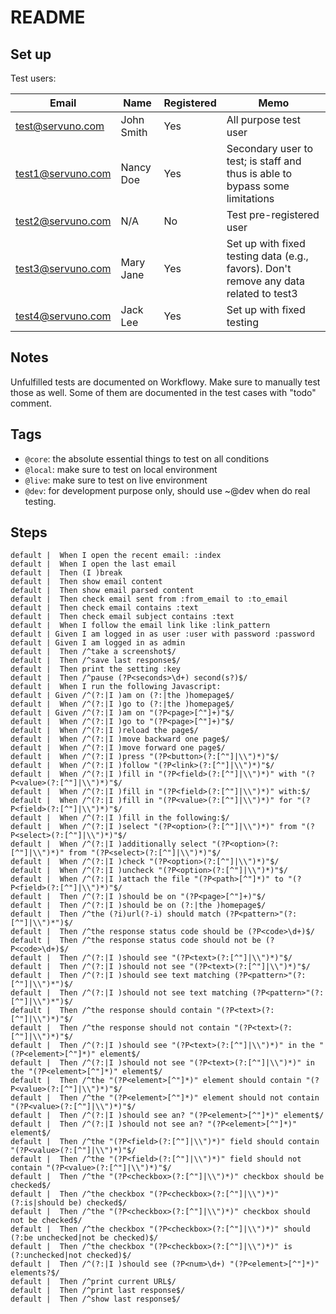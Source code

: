 README
======

Set up
---------------

Test users:

  Email             | Name        | Registered  | Memo
  ------------------|-------------|-------------|---------------------------------
  test@servuno.com  | John Smith  | Yes         | All purpose test user
  test1@servuno.com | Nancy Doe   | Yes         | Secondary user to test; is staff and thus is able to bypass some limitations
  test2@servuno.com | N/A         | No          | Test pre-registered user
  test3@servuno.com | Mary Jane   | Yes         | Set up with fixed testing data (e.g., favors). Don't remove any data related to test3
  test4@servuno.com | Jack Lee    | Yes         | Set up with fixed testing
  

Notes
---------------

Unfulfilled tests are documented on Workflowy. Make sure to manually test those as well. Some of them are documented in the test cases with "todo" comment.


Tags
---------------

  * `@core`: the absolute essential things to test on all conditions
  * `@local`: make sure to test on local environment
  * `@live`: make sure to test on live environment
  * `@dev`: for development purpose only, should use ~@dev when do real testing. 
  

Steps
---------------

```
default |  When I open the recent email: :index
default |  When I open the last email
default |  Then (I )break
default |  Then show email content
default |  Then show email parsed content
default |  Then check email sent from :from_email to :to_email
default |  Then check email contains :text
default |  Then check email subject contains :text
default |  When I follow the email link like :link_pattern
default | Given I am logged in as user :user with password :password
default | Given I am logged in as admin
default |  Then /^take a screenshot$/
default |  Then /^save last response$/
default |  Then print the setting :key
default |  Then /^pause (?P<seconds>\d+) second(s?)$/
default |  When I run the following Javascript:
default | Given /^(?:|I )am on (?:|the )homepage$/
default |  When /^(?:|I )go to (?:|the )homepage$/
default | Given /^(?:|I )am on "(?P<page>[^"]+)"$/
default |  When /^(?:|I )go to "(?P<page>[^"]+)"$/
default |  When /^(?:|I )reload the page$/
default |  When /^(?:|I )move backward one page$/
default |  When /^(?:|I )move forward one page$/
default |  When /^(?:|I )press "(?P<button>(?:[^"]|\\")*)"$/
default |  When /^(?:|I )follow "(?P<link>(?:[^"]|\\")*)"$/
default |  When /^(?:|I )fill in "(?P<field>(?:[^"]|\\")*)" with "(?P<value>(?:[^"]|\\")*)"$/
default |  When /^(?:|I )fill in "(?P<field>(?:[^"]|\\")*)" with:$/
default |  When /^(?:|I )fill in "(?P<value>(?:[^"]|\\")*)" for "(?P<field>(?:[^"]|\\")*)"$/
default |  When /^(?:|I )fill in the following:$/
default |  When /^(?:|I )select "(?P<option>(?:[^"]|\\")*)" from "(?P<select>(?:[^"]|\\")*)"$/
default |  When /^(?:|I )additionally select "(?P<option>(?:[^"]|\\")*)" from "(?P<select>(?:[^"]|\\")*)"$/
default |  When /^(?:|I )check "(?P<option>(?:[^"]|\\")*)"$/
default |  When /^(?:|I )uncheck "(?P<option>(?:[^"]|\\")*)"$/
default |  When /^(?:|I )attach the file "(?P<path>[^"]*)" to "(?P<field>(?:[^"]|\\")*)"$/
default |  Then /^(?:|I )should be on "(?P<page>[^"]+)"$/
default |  Then /^(?:|I )should be on (?:|the )homepage$/
default |  Then /^the (?i)url(?-i) should match (?P<pattern>"(?:[^"]|\\")*")$/
default |  Then /^the response status code should be (?P<code>\d+)$/
default |  Then /^the response status code should not be (?P<code>\d+)$/
default |  Then /^(?:|I )should see "(?P<text>(?:[^"]|\\")*)"$/
default |  Then /^(?:|I )should not see "(?P<text>(?:[^"]|\\")*)"$/
default |  Then /^(?:|I )should see text matching (?P<pattern>"(?:[^"]|\\")*")$/
default |  Then /^(?:|I )should not see text matching (?P<pattern>"(?:[^"]|\\")*")$/
default |  Then /^the response should contain "(?P<text>(?:[^"]|\\")*)"$/
default |  Then /^the response should not contain "(?P<text>(?:[^"]|\\")*)"$/
default |  Then /^(?:|I )should see "(?P<text>(?:[^"]|\\")*)" in the "(?P<element>[^"]*)" element$/
default |  Then /^(?:|I )should not see "(?P<text>(?:[^"]|\\")*)" in the "(?P<element>[^"]*)" element$/
default |  Then /^the "(?P<element>[^"]*)" element should contain "(?P<value>(?:[^"]|\\")*)"$/
default |  Then /^the "(?P<element>[^"]*)" element should not contain "(?P<value>(?:[^"]|\\")*)"$/
default |  Then /^(?:|I )should see an? "(?P<element>[^"]*)" element$/
default |  Then /^(?:|I )should not see an? "(?P<element>[^"]*)" element$/
default |  Then /^the "(?P<field>(?:[^"]|\\")*)" field should contain "(?P<value>(?:[^"]|\\")*)"$/
default |  Then /^the "(?P<field>(?:[^"]|\\")*)" field should not contain "(?P<value>(?:[^"]|\\")*)"$/
default |  Then /^the "(?P<checkbox>(?:[^"]|\\")*)" checkbox should be checked$/
default |  Then /^the checkbox "(?P<checkbox>(?:[^"]|\\")*)" (?:is|should be) checked$/
default |  Then /^the "(?P<checkbox>(?:[^"]|\\")*)" checkbox should not be checked$/
default |  Then /^the checkbox "(?P<checkbox>(?:[^"]|\\")*)" should (?:be unchecked|not be checked)$/
default |  Then /^the checkbox "(?P<checkbox>(?:[^"]|\\")*)" is (?:unchecked|not checked)$/
default |  Then /^(?:|I )should see (?P<num>\d+) "(?P<element>[^"]*)" elements?$/
default |  Then /^print current URL$/
default |  Then /^print last response$/
default |  Then /^show last response$/
```